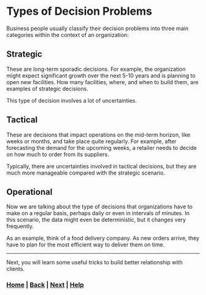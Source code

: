 # Types of Decision Problems

Business people usually classify their decision problems into three main categories within the context of an organization:

## Strategic

These are long-term sporadic decisions. For example, the organization might expect significant growth over the next 5-10 years and is planning to open new facilities. How many facilities, where, and when to build them, are examples of strategic decisions.

This type of decision involves a lot of uncertainties.

## Tactical

These are decisions that impact operations on the mid-term horizon, like weeks or months, and take place quite regularly. For example, after forecasting the demand for the upcoming weeks, a retailer needs to decide on how much to order from its suppliers.

Typically, there are uncertainties involved in tactical decisions, but they are much more manageable compared with the strategic scenario.

## Operational

Now we are talking about the type of decisions that organizations have to make on a regular basis, perhaps daily or even in intervals of minutes. In this scenario, the data might even be deterministic, but it changes very frequently.

As an example, think of a food delivery company. As new orders arrive, they have to plan for the most efficient way to deliver them on time.

------------------------------------------------------------------------------

Next, you will learn some useful tricks to build better
relationship with clients.

### [Home][home] | [Back][back] | [Next][next] | [Help][help]

[home]: ../../README.md
[back]: ../3_dealing_with_clients/README.md
[next]: ../next_steps/README.md
[help]: ../../0_help/README.md
